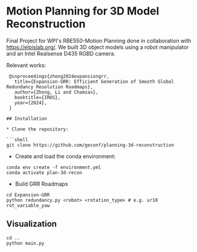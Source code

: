 # Motion Planning for 3D Model Reconstruction

Final Project for WPI's RBE550-Motion Planning done in collaboration with https://elpislab.org/. We built 3D object models using a robot manipulator and an Intel Realsense D435 RGBD camera.

Relevant works:

```
 @inproceedings{zhong2024expansiongrr,
   title={Expansion-GRR: Efficient Generation of Smooth Global Redundancy Resolution Roadmaps},
   author={Zhong, Li and Chamzas},
   booktitle={IROS},
   year={2024},
 }

## Installation

* Clone the repository:

```shell
git clone https://github.com/geconf/planning-3d-reconstruction
```

* Create and load the conda environment:

```shell
conda env create -f environment.yml
conda activate plan-3d-recon
```

* Build GRR Roadmaps

```shell
cd Expansion-GRR
python redundancy.py <robot> <rotation_type> # e.g. ur10 rot_variable_yaw
```

## Visualization

```shell
cd ..
python main.py
```
